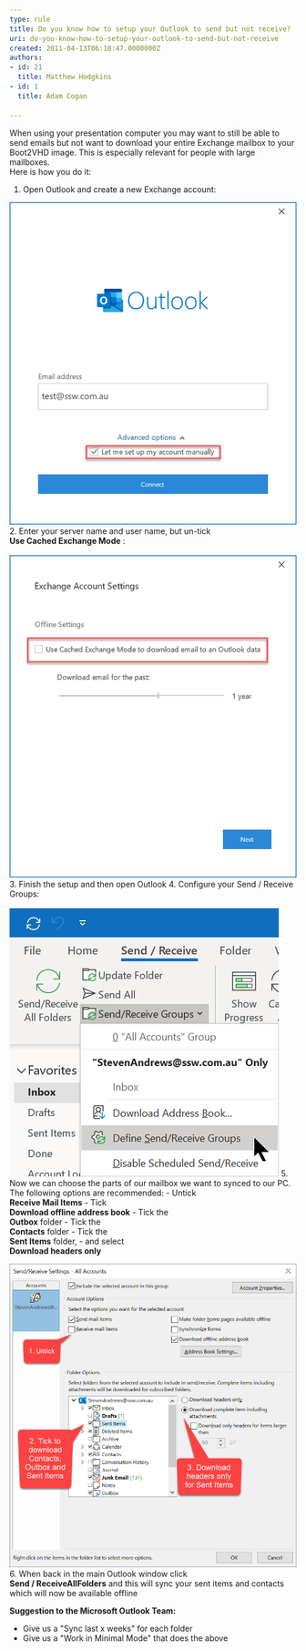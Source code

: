 ```yaml
---
type: rule
title: Do you know how to setup your Outlook to send but not receive?
uri: do-you-know-how-to-setup-your-outlook-to-send-but-not-receive
created: 2011-04-13T06:18:47.0000000Z
authors:
- id: 21
  title: Matthew Hodgkins
- id: 1
  title: Adam Cogan

---
```


When using your presentation computer you may want to still be able to send emails but not want to download your entire Exchange mailbox to your Boot2VHD image. This is especially relevant for people with large mailboxes. <br> 
Here is how you do it:

1. Open Outlook and create a new Exchange account: <br>      

![Tick manually configure server settings](mail1.png)
2. Enter your server name and user name, but un-tick <br>       **Use Cached Exchange Mode** :  <br>      
![Un-tick Use Cached Exchange Mode](Mail3.png)
3. Finish the setup and then open Outlook
4. Configure your Send / Receive Groups: <br>      
![Click Send / Receive | Click Send / Receive Groups | Click Define Send / Receive Groups](Email2.png)
5. Now we can choose the parts of our mailbox we want to synced to our PC. The following options are recommended:
    - Untick <br>             **Receive Mail Items**
    - Tick <br>             **Download offline address book**
    - Tick the <br>             **Outbox**  folder
    - Tick the <br>             **Contacts**  folder
    - Tick the <br>             **Sent Items** folder,
    - and select <br>             **Download headers only**


![Untick "Receive mail items" | Tick "Sent Items", "Contacts" and "Outbox" | Download only headers for "Sent Items"](Email.png)
6. When back in the main Outlook window click <br>       **Send / Receive****All****Folders** and this will sync your sent items and contacts which will now be available offline


**Suggestion to the Microsoft Outlook Team:**

- Give us a "Sync last x weeks" for each folder
- Give us a "Work in Minimal Mode" that does the above
